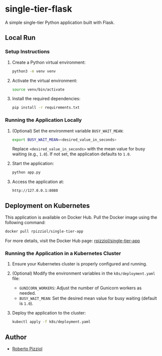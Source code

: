 # single-tier-flask
A simple single-tier Python application built with Flask.

## Local Run

### Setup Instructions

1. Create a Python virtual environment:
   ```bash
   python3 -m venv venv
   ```

2. Activate the virtual environment:
   ```bash
   source venv/bin/activate
   ```

3. Install the required dependencies:
   ```bash
   pip install -r requirements.txt
   ```

### Running the Application Locally

1. (Optional) Set the environment variable `BUSY_WAIT_MEAN`:
   ```bash
   export BUSY_WAIT_MEAN=<desired_value_in_seconds>
   ```
   Replace `<desired_value_in_seconds>` with the mean value for busy waiting (e.g., `1.0`). If not set, the application defaults to `1.0`.

2. Start the application:
   ```bash
   python app.py
   ```

3. Access the application at:
   ```
   http://127.0.0.1:8080
   ```

## Deployment on Kubernetes

This application is available on Docker Hub. Pull the Docker image using the following command:

```bash
docker pull rpizziol/single-tier-app
```

For more details, visit the Docker Hub page: [rpizziol/single-tier-app](https://hub.docker.com/r/rpizziol/single-tier-app)

### Running the Application in a Kubernetes Cluster

1. Ensure your Kubernetes cluster is properly configured and running.

2. (Optional) Modify the environment variables in the `k8s/deployment.yaml` file:
   - `GUNICORN_WORKERS`: Adjust the number of Gunicorn workers as needed.
   - `BUSY_WAIT_MEAN`: Set the desired mean value for busy waiting (default is `1.0`).

3. Deploy the application to the cluster:
   ```bash
   kubectl apply -f k8s/deployment.yaml
   ```

## Author

* [Roberto Pizziol](https://github.com/rpizziol)


